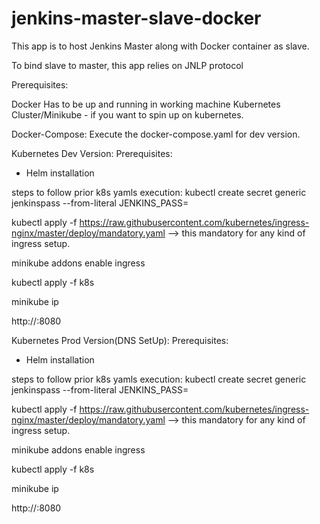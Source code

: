 # jenkins-master-slave-docker

This app is to host Jenkins Master along with Docker container as slave.

To bind slave to master, this app relies on JNLP protocol

Prerequisites:

Docker Has to be up and running in working machine
Kubernetes Cluster/Minikube - if you want to spin up on kubernetes.

Docker-Compose:
Execute the docker-compose.yaml for dev version. 

Kubernetes Dev Version:
Prerequisites: 
- Helm installation

steps to follow prior k8s yamls execution:
kubectl create secret generic jenkinspass --from-literal JENKINS_PASS=<password>

kubectl apply -f https://raw.githubusercontent.com/kubernetes/ingress-nginx/master/deploy/mandatory.yaml  —> this mandatory for any kind of ingress setup.

minikube addons enable ingress

kubectl apply -f k8s

minikube ip

http://<minikube-ip>:8080

Kubernetes Prod Version(DNS SetUp):
Prerequisites: 
- Helm installation

steps to follow prior k8s yamls execution:
kubectl create secret generic jenkinspass --from-literal JENKINS_PASS=<password>

kubectl apply -f https://raw.githubusercontent.com/kubernetes/ingress-nginx/master/deploy/mandatory.yaml  —> this mandatory for any kind of ingress setup.

minikube addons enable ingress

kubectl apply -f k8s

minikube ip

http://<minikube-ip>:8080


